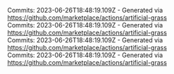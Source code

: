 Commits: 2023-06-26T18:48:19.109Z - Generated via https://github.com/marketplace/actions/artificial-grass
<br>
Commits: 2023-06-26T18:48:19.109Z - Generated via https://github.com/marketplace/actions/artificial-grass
<br>
Commits: 2023-06-26T18:48:19.109Z - Generated via https://github.com/marketplace/actions/artificial-grass
<br>
Commits: 2023-06-26T18:48:19.109Z - Generated via https://github.com/marketplace/actions/artificial-grass
<br>
